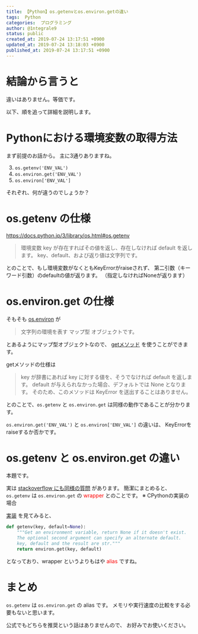 ```yaml
---
title: 【Python】os.getenvとos.environ.getの違い
tags:  Python
categories:  プログラミング
author: @1ntegrale9
status: public
created_at: 2019-07-24 13:17:51 +0900
updated_at: 2019-07-24 13:18:03 +0900
published_at: 2019-07-24 13:17:51 +0900
---
```

# 結論から言うと

違いはありません。等価です。

以下、順を追って詳細を説明します。

# Pythonにおける環境変数の取得方法

まず前提のお話から。
主に3通りありますね。

3. `os.getenv('ENV_VAL')`
2. `os.environ.get('ENV_VAL')`
1. `os.environ['ENV_VAL']`

それぞれ、何が違うのでしょうか？

# os.getenv の仕様

https://docs.python.jp/3/library/os.html#os.getenv
>環境変数 key が存在すればその値を返し、存在しなければ default を返します。
key、default、および返り値は文字列です。

とのことで、もし環境変数がなくともKeyErrorがraiseされず、
第二引数（キーワード引数）のdefaultの値が返ります。
（指定しなければNoneが返ります）

# os.environ.get の仕様

そもそも [os.environ](https://docs.python.jp/3/library/os.html#os.environ) が

>文字列の環境を表す マップ型 オブジェクトです。

とあるようにマップ型オブジェクトなので、
[getメソッド](https://docs.python.jp/3/library/stdtypes.html#dict.get) を使うことができます。

getメソッドの仕様は

>key が辞書にあれば key に対する値を、そうでなければ default を返します。
default が与えられなかった場合、デフォルトでは None となります。
そのため、このメソッドは KeyError を送出することはありません。

とのことで、`os.getenv` と `os.environ.get` は同様の動作であることが分かります。

`os.environ.get('ENV_VAL')` と `os.environ['ENV_VAL']` の違いは、
KeyErrorをraiseするか否かです。

# os.getenv と os.environ.get の違い

本題です。

実は [stackoverflow にも同様の質問](https://stackoverflow.com/questions/16924471/difference-between-os-getenv-and-os-environ-get) があります。
簡潔にまとめると、`os.getenv` は `os.environ.get` の <font color="red">wrapper</font> とのことです。
※ CPythonの実装の場合

[実装](https://github.com/python/cpython/blob/2438cdf0e932a341c7613bf4323d06b91ae9f1f1/Lib/os.py#L763-L767) を見てみると、

```py
def getenv(key, default=None):
    """Get an environment variable, return None if it doesn't exist.
    The optional second argument can specify an alternate default.
    key, default and the result are str."""
    return environ.get(key, default)
```

となっており、wrapper というよりもはや <font color="red">alias</font> ですね。

# まとめ

`os.getenv` は `os.environ.get` の alias です。
メモリや実行速度の比較をする必要もないと思います。

公式でもどちらを推奨という話はありませんので、
お好みでお使いください。
